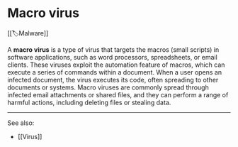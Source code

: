 
# Macro virus

[[🏷️Malware]] 

A **macro virus** is a type of virus that targets the macros (small scripts) in software applications, such as word processors, spreadsheets, or email clients. These viruses exploit the automation feature of macros, which can execute a series of commands within a document. When a user opens an infected document, the virus executes its code, often spreading to other documents or systems. Macro viruses are commonly spread through infected email attachments or shared files, and they can perform a range of harmful actions, including deleting files or stealing data.

---

See also:

- [[Virus]]

